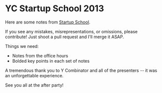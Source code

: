 YC Startup School 2013
======================

Here are some notes from [Startup School](http://startupschool.org/).

If you see any mistakes, misrepresentations, or omissions, please contribute! Just shoot a pull request and I'll merge it ASAP.

Things we need:

* Notes from the office hours
* Bolded key points in each set of notes

A tremendous thank you to Y Combinator and all of the presenters -- it was an unforgettable experience.

See you all at the after party!